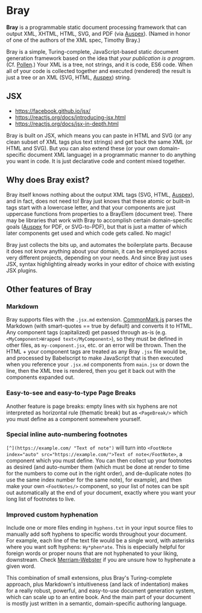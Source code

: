 # Bray

**Bray** is a programmable static document processing framework that can output XML, XHTML, HTML, SVG, and PDF (via [Auspex](https://github.com/jupdike/auspex)). (Named in honor of one of the authors of the XML spec, Timothy Bray.)

Bray is a simple, Turing-complete, JavaScript-based static document generation framework based on the idea that *your publication is a program*. (Cf. [Pollen](https://docs.racket-lang.org/pollen/).) Your XML is a tree, not strings, and it is code, ES6 code. When all of your code is collected together and executed (rendered) the result is just a tree or an XML (SVG, HTML, [Auspex](https://github.com/jupdike/auspex)) string.

## JSX

* https://facebook.github.io/jsx/
* https://reactjs.org/docs/introducing-jsx.html
* https://reactjs.org/docs/jsx-in-depth.html

Bray is built on JSX, which means you can paste in HTML and SVG (or any clean subset of XML tags plus text strings) and get back the same XML (or HTML and SVG). But you can also extend these (or your own domain-specific document XML language) in a programmatic manner to do anything you want in code. It is just declarative code and content mixed together.

## Why does Bray exist?

Bray itself knows nothing about the output XML tags (SVG, HTML, [Auspex](https://github.com/jupdike/auspex)), and in fact, does not need to! Bray just knows that these atomic or built-in tags start with a lowercase letter, and that your components are just uppercase functions from properties to a BrayElem (document tree). There may be libraries that work with Bray to accomplish certain domain-specific goals ([Auspex](https://github.com/jupdike/auspex) for PDF, or SVG-to-PDF), but that is just a matter of which later components get used and which code gets called. No magic!

Bray just collects the bits up, and automates the boilerplate parts. Because it does not know anything about your domain, it can be employed across very different projects, depending on your needs. And since Bray just uses JSX, syntax highlighting already works in your editor of choice with existing JSX plugins.

## Other features of Bray

### Markdown

Bray supports files with the `.jsx.md` extension. [CommonMark.js](https://github.com/commonmark/commonmark.js) parses the Markdown (with smart-quotes == true by default) and converts it to HTML. Any component tags (capitalized) get passed through as-is (e.g. `<MyComponent>Wrapped text</MyComponent>`), so they must be defined in other files, as `my-component.jsx`, etc. or an error will be thrown. Then the HTML + your component tags are treated as any Bray `.jsx` file would be, and processed by Babelscript to make JavaScript that is then executed when you reference your `.jsx.md` components from `main.jsx` or down the line, then the XML tree is rendered, then you get it back out with the components expanded out.

### Easy-to-see and easy-to-type Page Breaks

Another feature is page breaks: empty lines with six hyphens are not interpreted as horizontal rule (thematic break) but as `<PageBreak/>` which you must define as a component somewhere yourself.

### Special inline auto-numbering footnotes

`[^](https://example.com/ "Text of note")` will turn into `<FootNote index="auto" src="https://example.com/">Text of note</FootNote>`, a component which you must define. You can then collect up your footnotes as desired (and auto-number them (which must be done at render to time for the numbers to come out in the right order), and de-duplicate notes (to use the same index number for the same note), for example), and then make your own `<FootNotes/>` component, so your list of notes can be spit out automatically at the end of your document, exactly where you want your long list of footnotes to live.

### Improved custom hyphenation

Include one or more files ending in `hyphens.txt` in your input source files to manually add soft hyphens to specific words throughout your document. For example, each line of the text file would be a single word, with asterisks where you want soft hyphens: `Hy*phen*ate`. This is especially helpful for foreign words or proper nouns that are not hyphenated to your liking, downstream. Check [Merriam-Webster](https://www.merriam-webster.com/dictionary/hyphenate) if you are unsure how to hyphenate a given word.

This combination of small extensions, plus Bray's Turing-complete approach, plus Markdown's intuitiveness (and lack of indentation) makes for a really robust, powerful, and easy-to-use document generation system, which can scale up to an entire book. And the main part of your document is mostly just written in a semantic, domain-specific authoring language.
